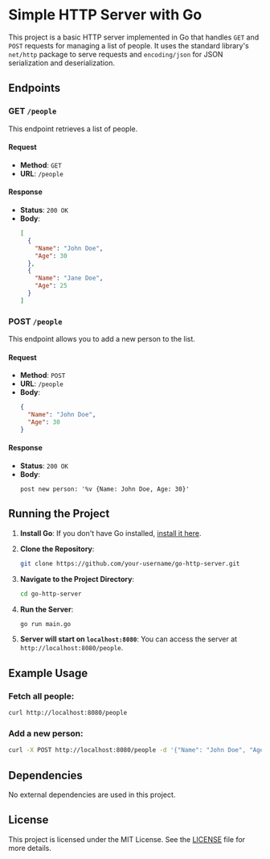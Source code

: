 # Simple HTTP Server with Go

This project is a basic HTTP server implemented in Go that handles `GET` and `POST` requests for managing a list of people. It uses the standard library's `net/http` package to serve requests and `encoding/json` for JSON serialization and deserialization.

## Endpoints

### GET `/people`
This endpoint retrieves a list of people.

#### Request

- **Method**: `GET`
- **URL**: `/people`
  
#### Response

- **Status**: `200 OK`
- **Body**:
  ```json
  [
    {
      "Name": "John Doe",
      "Age": 30
    },
    {
      "Name": "Jane Doe",
      "Age": 25
    }
  ]
  ```

### POST `/people`
This endpoint allows you to add a new person to the list.

#### Request

- **Method**: `POST`
- **URL**: `/people`
- **Body**:
  ```json
  {
    "Name": "John Doe",
    "Age": 30
  }
  ```

#### Response

- **Status**: `200 OK`
- **Body**:
  ```text
  post new person: '%v {Name: John Doe, Age: 30}'
  ```

## Running the Project

1. **Install Go**: If you don't have Go installed, [install it here](https://golang.org/doc/install).
   
2. **Clone the Repository**:
   ```bash
   git clone https://github.com/your-username/go-http-server.git
   ```

3. **Navigate to the Project Directory**:
   ```bash
   cd go-http-server
   ```

4. **Run the Server**:
   ```bash
   go run main.go
   ```

5. **Server will start on `localhost:8080`**:
   You can access the server at `http://localhost:8080/people`.

## Example Usage

### Fetch all people:
```bash
curl http://localhost:8080/people
```

### Add a new person:
```bash
curl -X POST http://localhost:8080/people -d '{"Name": "John Doe", "Age": 30}' -H "Content-Type: application/json"
```

## Dependencies
No external dependencies are used in this project.

## License
This project is licensed under the MIT License. See the [LICENSE](LICENSE) file for more details.
